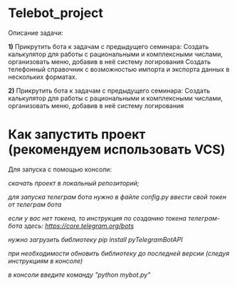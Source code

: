 # Telebot_project

Описание задачи:

**1)** Прикрутить бота к задачам с предыдущего семинара:
Создать калькулятор для работы с рациональными и комплексными числами, организовать меню, добавив в неё систему логирования
Создать телефонный справочник с возможностью импорта и экспорта данных в нескольких форматах.

**2)** Прикрутить бота к задачам с предыдущего семинара:
Создать калькулятор для работы с рациональными и комплексными числами, организовать меню, добавив в неё систему логирования


# Как запустить проект (рекомендуем использовать VCS)

Для запуска с помощью консоли:

*скачать проект в локальный репозиторий;*

*для запуска телеграм бота нужно в файле config.py ввести свой токен от телеграм бота*

*если у вас нет токена, то инструкция по созданию токена телеграм-бота здесь: https://core.telegram.org/bots*

*нужно загрузить библиотеку pip install pyTelegramBotAPI*

*при необходимости обновить библиотеку до последней версии (следуя инструкциям в консоле)*

*в консоли введите команду "python mybot.py"*

